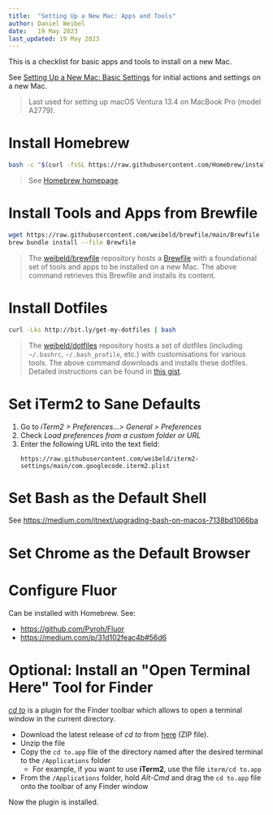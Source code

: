 ```yaml
---
title:  "Setting Up a New Mac: Apps and Tools"
author: Daniel Weibel
date:   19 May 2023
last_updated: 19 May 2023
---
```


This is a checklist for basic apps and tools to install on a new Mac.

See [Setting Up a New Mac: Basic Settings](setup-new-mac-basic-settings.html) for initial actions and settings on a new Mac.

> Last used for setting up macOS Ventura 13.4 on MacBook Pro (model A2779).

# Install Homebrew

```bash
bash -c "$(curl -fsSL https://raw.githubusercontent.com/Homebrew/install/HEAD/install.sh)"
```

> See [Homebrew homepage](https://brew.sh/).

# Install Tools and Apps from Brewfile

```bash
wget https://raw.githubusercontent.com/weibeld/brewfile/main/Brewfile
brew bundle install --file Brewfile
```

> The [weibeld/brewfile](https://github.com/weibeld/brewfile) repository hosts a [Brewfile](https://thoughtbot.com/blog/brewfile-a-gemfile-but-for-homebrew) with a foundational set of tools and apps to be installed on a new Mac. The above command retrieves this Brewfile and installs its content.

# Install Dotfiles

```bash
curl -Lks http://bit.ly/get-my-dotfiles | bash
```

> The [weibeld/dotfiles](https://github.com/weibeld/dotfiles) repository hosts a set of dotfiles (including `~/.bashrc`, `~/.bash_profile`, etc.) with customisations for various tools. The above command downloads and installs these dotfiles. Detailed instructions can be found in [this gist](https://gist.github.com/weibeld/869f723063811e5088708a9386bf52bf).

# Set iTerm2 to Sane Defaults

1. Go to _iTerm2 > Preferences...> General > Preferences_
1. Check _Load preferences from a custom folder or URL_
1. Enter the following URL into the text field:
    ```
    https://raw.githubusercontent.com/weibeld/iterm2-settings/main/com.googlecode.iterm2.plist
    ```

# Set Bash as the Default Shell

See https://medium.com/itnext/upgrading-bash-on-macos-7138bd1066ba

# Set Chrome as the Default Browser

# Configure Fluor

Can be installed with Homebrew. See:

- https://github.com/Pyroh/Fluor
- https://medium.com/p/31d102feac4b#56d6



# Optional: Install an "Open Terminal Here" Tool for Finder

[*cd to*](https://github.com/jbtule/cdto) is a plugin for the Finder toolbar which allows to open a terminal window in the current directory.

- Download the latest release of *cd to* from [here](https://github.com/jbtule/cdto) (ZIP file).
- Unzip the file
- Copy the `cd to.app` file of the directory named after the desired terminal to the `/Applications` folder
    - For example, if you want to use **iTerm2**, use the file `iterm/cd to.app`
- From the `/Applications` folder, hold *Alt-Cmd* and drag the `cd to.app` file onto the toolbar of any Finder window

Now the plugin is installed.

